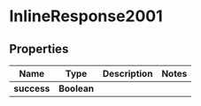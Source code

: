 # InlineResponse2001

## Properties
Name | Type | Description | Notes
------------ | ------------- | ------------- | -------------
**success** | **Boolean** |  | 
